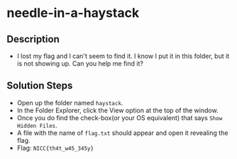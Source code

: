# needle-in-a-haystack

## Description
* I lost my flag and I can't seem to find it. I know I put it in this folder, but it is not showing up. Can you help me find it?

## Solution Steps
* Open up the folder named ```haystack```.
* In the Folder Explorer, click the View option at the top of the window.
* Once you do find the check-box(or your OS equivalent) that says ```Show Hidden Files```.
* A file with the name of ```flag.txt``` should appear and open it revealing the flag.
* Flag: `NICC{th4t_w45_345y}`

